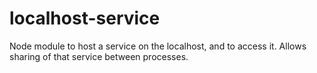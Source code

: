 # localhost-service
Node module to host a service on the localhost, and to access it. Allows sharing of that service between processes.
